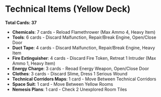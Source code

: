 # Technical Items (Yellow Deck)
**Total Cards: 37**

- **Chemicals**: 7 cards - Reload Flamethrower (Max Ammo 4, Heavy Item)
- **Tools**: 6 cards - Discard Malfunction, Repair/Break Engine, Open/Close Door  
- **Duct Tape**: 4 cards - Discard Malfunction, Repair/Break Engine, Heavy Item
- **Fire Extinguisher**: 4 cards - Discard Fire Token, Retreat 1 Intruder (Max Ammo 1, Heavy Item)
- **Energy Charge**: 3 cards - Reoad Energy Weapon, Open/Close Door
- **Clothes**: 3 cards - Discard Slime, Dress 1 Serious Wound
- **Technical Corridors Maps**: 1 card - Move Between Technical Corridors
- **Space Suit**: 1 card - Move Between Yellow Rooms
- **Nemesis Plans**: 1 card - Check 2 Unexplored Room Tiles
